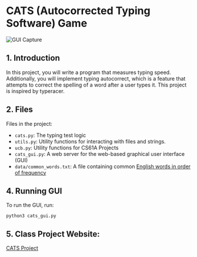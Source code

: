 # CATS (Autocorrected Typing Software) Game 

![GUI Capture](https://user-images.githubusercontent.com/115903496/224202026-c6113e10-5875-4a10-80b7-4aaa6d605c02.gif)

## 1. Introduction 

In this project, you will write a program that measures typing speed. Additionally, you will implement typing autocorrect, which is a feature that attempts to correct the spelling of a word after a user types it. This project is inspired by typeracer.

## 2. Files

Files in the project: 

  - `cats.py`: The typing test logic
  - `utils.py`: Utility functions for interacting with files and strings.
  - `ucb.py`: Utility functions for CS61A Projects
  - `cats_gui.py`: A web server for the web-based graphical user interface (GUI)
  - `data/common_words.txt`: A file containing common [English words in order of frequency](https://github.com/first20hours/google-10000-english/blob/master/google-10000-english-usa-no-swears.txt)
 

## 4. Running GUI

To run the GUI, run:

`python3 cats_gui.py`

## 5. Class Project Website:

[CATS Project](https://cs61a.org/proj/cats/)
